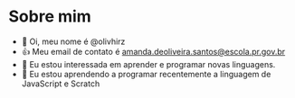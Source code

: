 # Sobre mim

- 👋 Oi, meu nome é @olivhirz
- 👍 Meu email de contato é amanda.deoliveira.santos@escola.pr.gov.br
- 👀 Eu estou interessada em aprender e programar novas linguagens.
- 🌱 Eu estou aprendendo a programar recentemente a linguagem de JavaScript e Scratch


